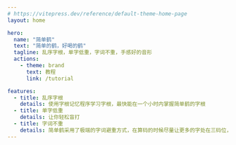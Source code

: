```yaml
---
# https://vitepress.dev/reference/default-theme-home-page
layout: home

hero:
  name: "简单鹤"
  text: "简单的鹤，好喝的鹤"
  tagline: 乱序字根，单字低重，字词不重，手感好的音形
  actions:
    - theme: brand
      text: 教程
      link: /tutorial

features:
  - title: 乱序字根
    details: 使用字根记忆程序学习字根，最快能在一个小时内掌握简单鹤的字根
  - title: 单字低重
    details: 让你轻松盲打
  - title: 字词不重
    details: 简单鹤采用了极端的字词避重方式，在算码的时候尽量让更多的字处在三码位，剩下的四码单字则全部放在次选，好让四码首选永远可以畅快打词。
---
```


